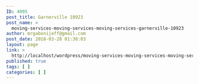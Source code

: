 ```yaml
---
ID: 4095
post_title: Garnerville 10923
post_name: >
  moving-services-moving-services-moving-services-garnerville-10923
author: mrgabonijeff@gmail.com
post_date: 2018-03-28 01:38:03
layout: page
link: >
  http://localhost/wordpress/moving-services-moving-services-moving-services-garnerville-10923/
published: true
tags: [ ]
categories: [ ]
---
```

